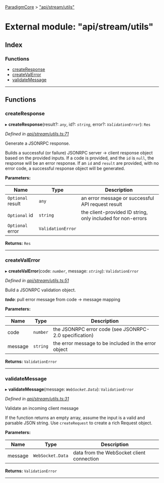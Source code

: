[ParadigmCore](../README.md) > ["api/stream/utils"](../modules/_api_stream_utils_.md)

# External module: "api/stream/utils"

## Index

### Functions

* [createResponse](_api_stream_utils_.md#createresponse)
* [createValError](_api_stream_utils_.md#createvalerror)
* [validateMessage](_api_stream_utils_.md#validatemessage)

---

## Functions

<a id="createresponse"></a>

###  createResponse

▸ **createResponse**(result?: *`any`*, id?: *`string`*, error?: *`ValidationError`*): `Res`

*Defined in [api/stream/utils.ts:71](https://github.com/paradigmfoundation/paradigmcore/blob/8eaa498/src/api/stream/utils.ts#L71)*

Generate a JSONRPC response.

Builds a successful (or failure) JSONRPC server -> client response object based on the provided inputs. If a code is provided, and the `id` is `null`, the response will be an error response. If an `id` and `result` are provided, with no error code, a successful response object will be generated.

**Parameters:**

| Name | Type | Description |
| ------ | ------ | ------ |
| `Optional` result | `any` |  an error message or successful API request result |
| `Optional` id | `string` |  the client-provided ID string, only included for non-errors |
| `Optional` error | `ValidationError` |

**Returns:** `Res`

___
<a id="createvalerror"></a>

###  createValError

▸ **createValError**(code: *`number`*, message: *`string`*): `ValidationError`

*Defined in [api/stream/utils.ts:51](https://github.com/paradigmfoundation/paradigmcore/blob/8eaa498/src/api/stream/utils.ts#L51)*

Build a JSONRPC validation object.

*__todo__*: pull error message from code -> message mapping

**Parameters:**

| Name | Type | Description |
| ------ | ------ | ------ |
| code | `number` |  the JSONRPC error code (see JSONRPC-2.0 specification) |
| message | `string` |  the error message to be included in the error object |

**Returns:** `ValidationError`

___
<a id="validatemessage"></a>

###  validateMessage

▸ **validateMessage**(message: *`WebSocket.Data`*): `ValidationError`

*Defined in [api/stream/utils.ts:31](https://github.com/paradigmfoundation/paradigmcore/blob/8eaa498/src/api/stream/utils.ts#L31)*

Validate an incoming client message

If the function returns an empty array, assume the input is a valid and parsable JSON string. Use `createRequest` to create a rich Request object.

**Parameters:**

| Name | Type | Description |
| ------ | ------ | ------ |
| message | `WebSocket.Data` |  data from the WebSocket client connection |

**Returns:** `ValidationError`

___

